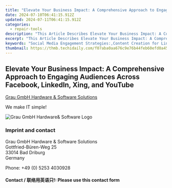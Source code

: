 ```yaml
---
title: "Elevate Your Business Impact: A Comprehensive Approach to Engaging Audiences Across Facebook, LinkedIn, Xing, and YouTube"
date: 2024-07-10T06:41:15.912Z
updated: 2024-07-11T06:41:15.912Z
categories:
  - repair-tools
description: "This Article Describes Elevate Your Business Impact: A Comprehensive Approach to Engaging Audiences Across Facebook, LinkedIn, Xing, and YouTube"
excerpt: "This Article Describes Elevate Your Business Impact: A Comprehensive Approach to Engaging Audiences Across Facebook, LinkedIn, Xing, and YouTube"
keywords: "Social Media Engagement Strategies:,Content Creation for LinkedIn & Facebook:,Youth Engagement YouTube Strategies:,Cross-Platform Social Media Marketing:,Engagement Tactics on Professional Networks:,Maximizing Xing Presence:,Video Content Engagement Tips:"
thumbnail: https://thmb.techidaily.com/f07aba0aa676c9e76b44feb60efd0a45624266536fcc9c86e32c630adb095a41.jpg
---
```


## Elevate Your Business Impact: A Comprehensive Approach to Engaging Audiences Across Facebook, LinkedIn, Xing, and YouTube

[Grau GmbH Hardware & Software Solutions](https://main.grauonline.de/)

We make IT simple!

![Grau GmbH Hardware& Software Logo](https://main.grauonline.de/wp-content/uploads/2021/05/output-onlinepngtools.png)

### Imprint and contact

 Grau GmbH Hardware & Software Solutions  
 Gottfried-Büren-Weg 25  
 33014 Bad Driburg  
 Germany

Phone: +49 (0) 5253 4030928

#### Contact / 联络用英语只!: Please use this contact form

<ins class="adsbygoogle"
     style="display:block"
     data-ad-format="autorelaxed"
     data-ad-client="ca-pub-7571918770474297"
     data-ad-slot="1223367746"></ins>



<ins class="adsbygoogle"
     style="display:block"
     data-ad-client="ca-pub-7571918770474297"
     data-ad-slot="8358498916"
     data-ad-format="auto"
     data-full-width-responsive="true"></ins>



